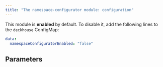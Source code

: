 ```yaml
---
title: "The namespace-configurator module: configuration"
---
```


This module is **enabled** by default. To disable it, add the following lines to the `deckhouse` ConfigMap:

```yaml
data:
  namespaceConfiguratorEnabled: "false"
```

## Parameters

<!-- SCHEMA -->
